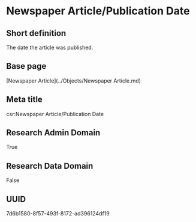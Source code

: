 # Newspaper Article/Publication Date
## Short definition
The date the article was published.
## Base page
[Newspaper Article](../Objects/Newspaper Article.md)
## Meta title
csr:Newspaper Article/Publication Date
## Research Admin Domain
True
## Research Data Domain
False
## UUID
7d6b1580-8f57-493f-8172-ad396124df19
